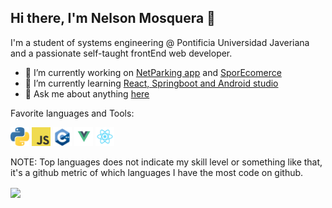 ## Hi there, I'm Nelson Mosquera 👋
 I'm a student of systems engineering @ Pontificia Universidad Javeriana and a passionate self-taught frontEnd web developer.

- 🔭 I’m currently working on [NetParking app](https://github.com/PUJ-Computacion-movil-5707/Netparking) and [SporEcomerce](https://github.com/monotera/SporEcomerce)
- 🌱 I’m currently learning [React, Springboot and Android studio](https://github.com/monotera/ProWeb)
- 💬 Ask me about anything [here](https://github.com/monotera/monotera/issues)

Favorite languages and Tools:

<code><img height="30" src="https://github.com/monotera/monotera/blob/master/assets/python.png"></code>
<code><img height="30" src="https://raw.githubusercontent.com/github/explore/80688e429a7d4ef2fca1e82350fe8e3517d3494d/topics/javascript/javascript.png"></code>
<code><img height="30" src="https://github.com/monotera/monotera/blob/master/assets/c%2B%2B.png"></code>
<code><img height="30" src="https://github.com/monotera/monotera/blob/master/assets/vue.png"></code>
<code><img height="30" src="https://raw.githubusercontent.com/github/explore/80688e429a7d4ef2fca1e82350fe8e3517d3494d/topics/react/react.png"></code>

NOTE: Top languages does not indicate my skill level or something like that, it's a github metric of which languages I have the most code on github.

<img align="center" src="https://github-readme-stats.vercel.app/api/top-langs/?username=monotera&langs_count=10&layout=compact&theme=cobalt" />

